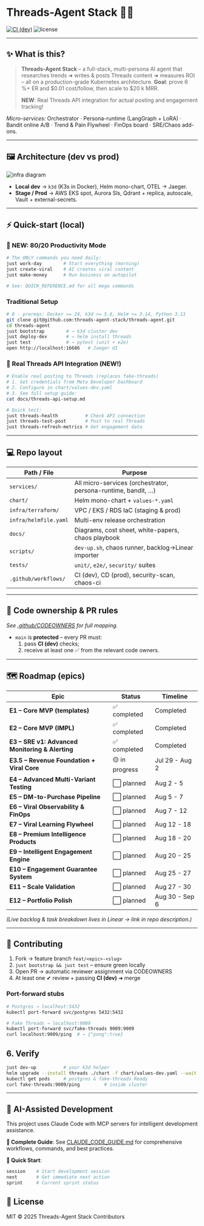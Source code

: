 <!-- title & badges -->

# Threads-Agent Stack 🧵🤖

[![CI (dev)](.github/workflows/dev-ci.yml/badge.svg)](../../actions/workflows/dev-ci.yml)
![license](https://img.shields.io/badge/license-MIT-blue)

<!-- add Codecov, FinOps, etc. badges later -->

---

## ✨ What is this?

> **Threads-Agent Stack** – a full-stack, multi-persona AI agent that
> researches trends ➜ writes & posts Threads content ➜ measures ROI – all on a
> production-grade Kubernetes architecture.
> **Goal**: prove 6 %+ ER and $0.01 cost/follow, then scale to \$20 k MRR.
> 
> **NEW**: Real Threads API integration for actual posting and engagement tracking!

_Micro-services:_ Orchestrator · Persona-runtime (LangGraph + LoRA) · Bandit
online A/B · Trend & Pain Flywheel · FinOps board · SRE/Chaos add-ons.

---

## 🖼 Architecture (dev vs prod)

![infra diagram](docs/infra.svg)

- **Local dev** → `k3d` (K3s in Docker), Helm mono-chart, OTEL → Jaeger.
- **Stage / Prod** → AWS EKS spot, Aurora Sls, Qdrant + replica, autoscale,
  Vault + external-secrets.

---

## ⚡ Quick-start (local)

### 🎯 NEW: 80/20 Productivity Mode
```bash
# The ONLY commands you need daily:
just work-day        # Start everything (morning)
just create-viral    # AI creates viral content
just make-money      # Run business on autopilot

# See: QUICK_REFERENCE.md for all mega commands
```

### Traditional Setup
```bash
# 0 · prereqs: Docker >= 24, k3d >= 5.6, Helm >= 3.14, Python 3.11
git clone git@github.com:threads-agent-stack/threads-agent.git
cd threads-agent
just bootstrap        # → k3d cluster dev
just deploy-dev       # → helm install threads
just test             # → pytest (unit + e2e)
open http://localhost:16686   # Jaeger UI
```

### 🔌 Real Threads API Integration (NEW!)
```bash
# Enable real posting to Threads (replaces fake-threads)
# 1. Get credentials from Meta Developer Dashboard
# 2. Configure in chart/values-dev.yaml
# 3. See full setup guide:
cat docs/threads-api-setup.md

# Quick test:
just threads-health          # Check API connection
just threads-test-post       # Post to real Threads
just threads-refresh-metrics # Get engagement data
```

---

## 💻 Repo layout

| Path / File           | Purpose                                                       |
| --------------------- | ------------------------------------------------------------- |
| `services/`           | All micro-services (orchestrator, persona-runtime, bandit, …) |
| `chart/`              | Helm mono-chart + `values-*.yaml`                             |
| `infra/terraform/`    | VPC / EKS / RDS IaC (staging & prod)                          |
| `infra/helmfile.yaml` | Multi-env release orchestration                               |
| `docs/`               | Diagrams, cost sheet, white-papers, chaos playbook            |
| `scripts/`            | `dev-up.sh`, chaos runner, backlog→Linear importer            |
| `tests/`              | `unit/`, `e2e/`, `security/` suites                           |
| `.github/workflows/`  | CI (dev), CD (prod), security-scan, chaos-ci                  |

---

## 🔑 Code ownership & PR rules

_See [.github/CODEOWNERS](.github/CODEOWNERS) for full mapping._

- `main` is **protected** – every PR must:
  1. pass **CI (dev)** checks;
  2. receive at least one ✅ from the relevant code owners.

---

## 🗺 Roadmap (epics)

| Epic                                            | Status         | Timeline      |
| ----------------------------------------------- | -------------- | ------------- |
| **E1 – Core MVP (templates)**                   | ✅ completed   | Completed     |
| **E2 – Core MVP (IMPL)**                        | ✅ completed   | Completed     |
| **E3 – SRE v1: Advanced Monitoring & Alerting** | ✅ completed   | Completed     |
| **E3.5 – Revenue Foundation + Viral Core**      | 🟡 in progress | Jul 29 - Aug 2|
| **E4 – Advanced Multi-Variant Testing**         | ⬜ planned     | Aug 2 - 5     |
| **E5 – DM-to-Purchase Pipeline**                | ⬜ planned     | Aug 5 - 7     |
| **E6 – Viral Observability & FinOps**           | ⬜ planned     | Aug 7 - 12    |
| **E7 – Viral Learning Flywheel**                | ⬜ planned     | Aug 12 - 18   |
| **E8 – Premium Intelligence Products**          | ⬜ planned     | Aug 18 - 20   |
| **E9 – Intelligent Engagement Engine**          | ⬜ planned     | Aug 20 - 25   |
| **E10 – Engagement Guarantee System**           | ⬜ planned     | Aug 25 - 27   |
| **E11 – Scale Validation**                      | ⬜ planned     | Aug 27 - 30   |
| **E12 – Portfolio Polish**                      | ⬜ planned     | Aug 30 - Sep 6|

_(Live backlog & task breakdown lives in Linear → link in repo description.)_

---

## 🤝 Contributing

1. Fork → feature branch `feat/<epic>-<slug>`
2. `just bootstrap && just test` – ensure green locally
3. Open PR → automatic reviewer assignment via CODEOWNERS
4. At least one ✔ review + passing **CI (dev)** ➜ merge

### Port-forward stubs

```bash
# Postgres → localhost:5432
kubectl port-forward svc/postgres 5432:5432

# Fake Threads → localhost:9009
kubectl port-forward svc/fake-threads 9009:9009
curl localhost:9009/ping  # → {"pong":true}
```

## 6. Verify

```bash
just dev-up          # your k3d helper
helm upgrade --install threads ./chart -f chart/values-dev.yaml --wait
kubectl get pods     # postgres & fake-threads Ready
curl fake-threads:9009/ping         # inside cluster
```

---

## 🤖 AI-Assisted Development

This project uses Claude Code with MCP servers for intelligent development assistance.

**📖 Complete Guide**: See [CLAUDE_CODE_GUIDE.md](./CLAUDE_CODE_GUIDE.md) for comprehensive workflows, commands, and best practices.

**🚀 Quick Start**:

```bash
session    # Start development session
next       # Get immediate next action
sprint     # Current sprint status
```

## 📝 License

MIT © 2025 Threads-Agent Stack Contributors

